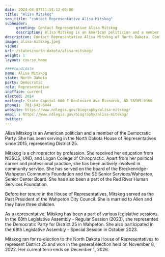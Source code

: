 ```yaml
---
date: 2024-04-07T11:54:12-05:00
title: "Alisa Mitskog"
seo_title: "contact Representative Alisa Mitskog"
subheader:
     greeting: Contact Representative Alisa Mitskog
     description: Alisa Mitskog is an American politician and a member of the Democratic Party. She has been serving in the North Dakota House of Representatives since 2015, representing District 25.
description: Contact Representative Alisa Mitskog of North Dakota. Contact information for Alisa Mitskog includes email address, phone number, and mailing address.
image: alisa-mitskog.jpeg
video:
url: /states/north-dakota/alisa-mitskog/
weight: 1
layout: course_home

####candidate
name: Alisa Mitskog
state: North Dakota
party: Democratic
role: Representative
inoffice: current
elected: 2014
mailing1: State Capitol 600 E Boulevard Ave Bismarck, ND 58505-0360
phone1:  701-642-6444
website: https://www.ndlegis.gov/biography/alisa-mitskog/
email : https://www.ndlegis.gov/biography/alisa-mitskog/
twitter:
---
```

Alisa Mitskog is an American politician and a member of the Democratic Party. She has been serving in the North Dakota House of Representatives since 2015, representing District 25.

Mitskog is a chiropractor by profession. She received her education from NDSCS, UND, and Logan College of Chiropractic. Apart from her political career and professional practice, she has been actively involved in community service. She has served on the board of the Breckenridge-Wahpeton Community Foundation and the SE Senior Services/Wahpeton, Senior Center Board. She has also been a part of the Red River Human Services Foundation.

Before her tenure in the House of Representatives, Mitskog served as the Past President of the Wahpeton City Council. She is married to Allen and they have three children.

As a representative, Mitskog has been a part of various legislative sessions. In the 68th Legislative Assembly - Regular Session (2023), she represented the Democratic Party for District 25 in Wahpeton. She also participated in the 68th Legislative Assembly - Special Session in October 2023.

Mitskog ran for re-election to the North Dakota House of Representatives to represent District 25 and won in the general election held on November 8, 2022. Her current term ends on December 1, 2026.
